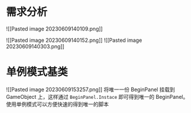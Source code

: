 # 需求分析
![[Pasted image 20230609140109.png]]

![[Pasted image 20230609140152.png]]
![[Pasted image 20230609140303.png]]

# 单例模式基类
![[Pasted image 20230609153257.png]]
将唯一一份 BeginPanel 挂载到 GameObject 上，这样通过 `BeginPanel.Instace` 即可得到唯一的 BeginPanel。使用单例模式可以方便快速的得到唯一的脚本